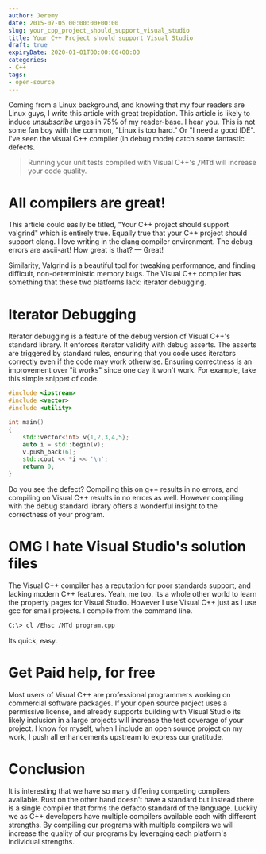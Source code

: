 ```yaml
---
author: Jeremy
date: 2015-07-05 00:00:00+00:00
slug: your_cpp_project_should_support_visual_studio
title: Your C++ Project should support Visual Studio
draft: true
expiryDate: 2020-01-01T00:00:00+00:00
categories:
- C++
tags:
- open-source
---
```


Coming from a Linux background, and knowing that my four readers are Linux
guys, I write this article with great trepidation. This article is likely to
induce _unsubscribe_ urges in 75% of my reader-base. I hear you. This is not
some fan boy with the common, "Linux is too hard." Or "I need a good IDE".
I've seen the visual C++ compiler (in debug mode) catch some fantastic
defects. 

> Running your unit tests compiled with Visual C++'s <tt>/MTd</tt> will
> increase your code quality.

<!--more-->

# All compilers are great!

This article could easily be titled, "Your C++ project should support
valgrind" which is entirely true. Equally true that your C++ project should
support clang. I love writing in the clang compiler environment. The debug
errors are ascii-art! How great is that? &mdash; Great! 

Similarity, Valgrind is a beautiful tool for
tweaking performance, and finding difficult, non-deterministic memory bugs.
The Visual C++ compiler has something that these two platforms lack: iterator
debugging. 

# Iterator Debugging

Iterator debugging is a feature of the debug version of Visual C++'s standard
library. It enforces iterator validity with debug asserts. The asserts are
triggered by standard rules, ensuring that you code uses iterators correctly
even if the code may work otherwise. Ensuring correctness is an improvement
over "it works" since one day it won't work. For example, take this simple
snippet of code.

```cpp
#include <iostream>
#include <vector>
#include <utility>

int main()
{
    std::vector<int> v{1,2,3,4,5};
    auto i = std::begin(v);
    v.push_back(6);
    std::cout << *i << '\n';   
    return 0;
}
```

Do you see the defect? Compiling this on g++ results in no errors, and
compiling on Visual C++ results in no errors as well. However compiling with
the debug standard library offers a wonderful insight to the correctness of
your program. 

# OMG I hate Visual Studio's solution files

The Visual C++ compiler has a reputation for poor standards support, and
lacking modern C++ features. Yeah, me too. Its a whole other world to learn
the property pages for Visual Studio. However I use Visual C++ just as I use
gcc for small projects.  I compile from the command line. 

```bash
C:\> cl /Ehsc /MTd program.cpp
```
Its quick, easy. 

# Get Paid help, for free
Most users of Visual C++ are professional programmers working on commercial
software packages.  If your open source project uses a permissive license, and
already supports building with Visual Studio its likely inclusion in a large
projects will increase the test coverage of your project. I know for myself,
when I include an open source project on my work, I push all enhancements
upstream to express our gratitude. 

# Conclusion
It is interesting that we have so many differing competing compilers
available. Rust on the other hand doesn't have a standard but instead there is
a single compiler that forms the defacto standard of the language. Luckily we
as C++ developers have multiple compilers available each with different
strengths. By compiling our programs with multiple compilers we will increase
the quality of our programs by leveraging each platform's individual
strengths.

